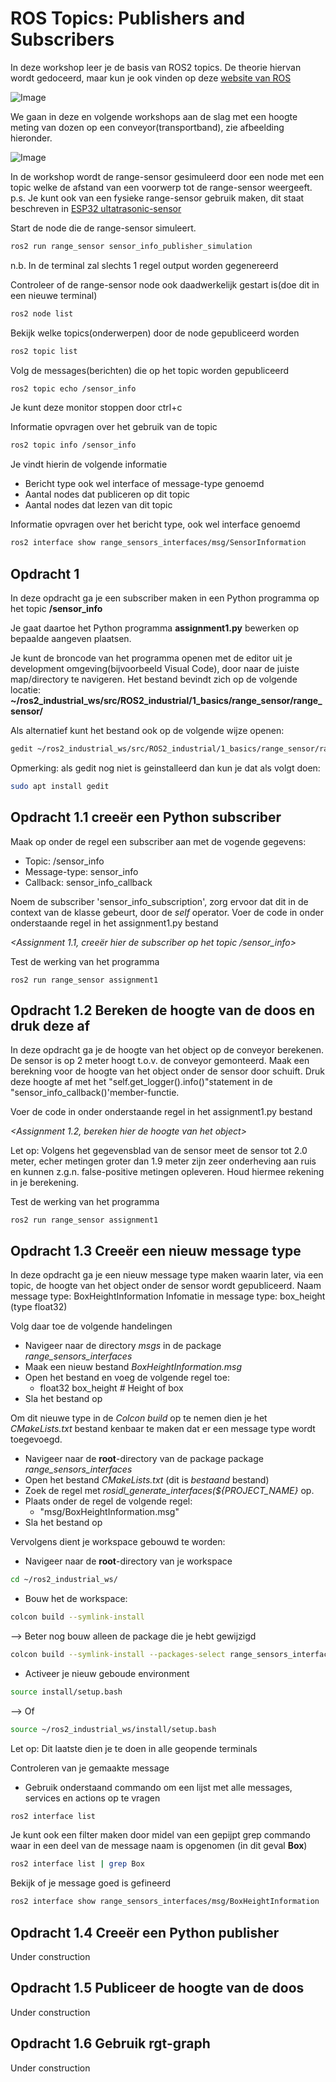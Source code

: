 # ROS Topics: Publishers and Subscribers

In deze workshop leer je de basis van ROS2 topics. De theorie hiervan wordt gedoceerd, maar kun je ook vinden op deze [website van ROS](https://docs.ros.org/en/humble/Tutorials/Beginner-CLI-Tools/Understanding-ROS2-Topics/Understanding-ROS2-Topics.html)

![Image](https://docs.ros.org/en/humble/_images/Topic-SinglePublisherandSingleSubscriber.gif)

We gaan in deze en volgende workshops aan de slag met een hoogte meting van dozen op een conveyor(transportband), zie afbeelding hieronder.

![Image](../images/conveyor_with_packges.jpg)


In de workshop wordt de range-sensor gesimuleerd door een node met een topic welke de afstand van een voorwerp tot de range-sensor weergeeft.
p.s. Je kunt ook van een fysieke range-sensor gebruik maken, dit staat beschreven in [ESP32 ultatrasonic-sensor](../ESP32/ultrasonic_sensor/README.md)

Start de node die de range-sensor simuleert.

```bash
ros2 run range_sensor sensor_info_publisher_simulation 
```
n.b. In de terminal zal slechts 1 regel output worden gegenereerd

Controleer of de range-sensor node ook daadwerkelijk gestart is(doe dit in een nieuwe terminal)
```bash
ros2 node list
```
Bekijk welke topics(onderwerpen) door de node gepubliceerd worden
```bash
ros2 topic list
```
Volg de messages(berichten) die op het topic worden gepubliceerd

```bash
ros2 topic echo /sensor_info
```
Je kunt deze monitor stoppen door ctrl+c

Informatie opvragen over het gebruik van de topic

```bash
ros2 topic info /sensor_info
```
Je vindt hierin de volgende informatie
* Bericht type ook wel interface of message-type genoemd
* Aantal nodes dat publiceren op dit topic
* Aantal nodes dat lezen van dit topic

Informatie opvragen over het bericht type, ook wel interface genoemd
```bash
ros2 interface show range_sensors_interfaces/msg/SensorInformation
```

## Opdracht 1
In deze opdracht ga je een subscriber maken in een Python programma op het topic **/sensor_info**

Je gaat daartoe het Python programma **assignment1.py** bewerken op bepaalde aangeven plaatsen.


Je kunt de broncode van het programma openen met de editor uit je development omgeving(bijvoorbeeld Visual Code), door naar de juiste map/directory te navigeren.
Het bestand bevindt zich op de volgende locatie:
**~/ros2_industrial_ws/src/ROS2_industrial/1_basics/range_sensor/range_sensor/**


Als alternatief kunt het bestand ook op de volgende wijze openen:
```bash
gedit ~/ros2_industrial_ws/src/ROS2_industrial/1_basics/range_sensor/range_sensor/assignment1.py
```


Opmerking: als gedit nog niet is geinstalleerd dan kun je dat als volgt doen:
```bash
sudo apt install gedit
```
## Opdracht 1.1 creeër een Python subscriber
Maak op onder de regel een subscriber aan met de vogende gegevens:
* Topic: /sensor_info
* Message-type: sensor_info
* Callback: sensor_info_callback

Noem de subscriber 'sensor_info_subscription', zorg ervoor dat dit in de context van de klasse gebeurt, door de *self* operator.
Voer de code in onder onderstaande regel in het assignment1.py bestand

*<Assignment 1.1, creeër hier de subscriber op het topic /sensor_info>*

Test de werking van het programma
```
ros2 run range_sensor assignment1 
```

## Opdracht 1.2 Bereken de hoogte van de doos en druk deze af
In deze opdracht ga je de hoogte van het object op de conveyor berekenen. De sensor is op 2 meter hoogt t.o.v. de conveyor gemonteerd.
Maak een berekning voor de hoogte van het object onder de sensor door schuift. Druk deze hoogte af met het "self.get_logger().info()"statement in de "sensor_info_callback()'member-functie.

Voer de code in onder onderstaande regel in het assignment1.py bestand

*<Assignment 1.2, bereken hier de hoogte van het object>*

Let op: Volgens het gegevensblad van de sensor meet de sensor tot 2.0 meter, echer metingen groter dan 1.9 meter zijn zeer onderheving aan ruis en kunnen z.g.n. false-positive metingen opleveren. Houd hiermee rekening in je berekening.

Test de werking van het programma
```
ros2 run range_sensor assignment1 
```

## Opdracht 1.3 Creeër een nieuw message type
In deze opdracht ga je een nieuw message type maken waarin later, via een topic, de hoogte van het object onder de sensor wordt gepubliceerd. 
Naam message type: BoxHeightInformation
Infomatie in message type: box_height (type float32)

Volg daar toe de volgende handelingen
* Navigeer naar de directory *msgs*  in de package 
*range_sensors_interfaces*
* Maak een nieuw bestand *BoxHeightInformation.msg*
* Open het bestand en voeg de volgende regel toe: 
    * float32 box_height   # Height of box
* Sla het bestand op

Om dit nieuwe type in de *Colcon build* op te nemen dien je het *CMakeLists.txt* bestand kenbaar te maken dat er een message type wordt toegevoegd.
* Navigeer naar de **root**-directory van de package package 
*range_sensors_interfaces*
* Open het bestand *CMakeLists.txt* (dit is *bestaand* bestand)
* Zoek de regel met *rosidl_generate_interfaces(${PROJECT_NAME}* op.
* Plaats onder de regel de volgende regel:
    * "msg/BoxHeightInformation.msg"
* Sla het bestand op

Vervolgens dient je workspace gebouwd te worden:
* Navigeer naar de **root**-directory van je workspace
```bash
cd ~/ros2_industrial_ws/
```
* Bouw het de workspace:
```bash
colcon build --symlink-install
```
--> Beter nog bouw alleen de package die je hebt gewijzigd
```bash
colcon build --symlink-install --packages-select range_sensors_interfaces
```
* Activeer je nieuw geboude environment
```bash
source install/setup.bash
```
--> Of
```bash
source ~/ros2_industrial_ws/install/setup.bash 
```

Let op: Dit laatste dien je te doen in alle geopende terminals

Controleren van je gemaakte message
* Gebruik onderstaand commando om een lijst met alle messages, services en actions op te vragen
```bash
ros2 interface list
```
Je kunt ook een filter maken door midel van een gepijpt grep commando waar in een deel van de message naam is opgenomen (in dit geval **Box**)
```bash
ros2 interface list | grep Box
```
Bekijk of je message goed is gefineerd
```bash
ros2 interface show range_sensors_interfaces/msg/BoxHeightInformation
```











## Opdracht 1.4 Creeër een Python publisher
Under construction

## Opdracht 1.5 Publiceer de hoogte van de doos
Under construction

## Opdracht 1.6 Gebruik rgt-graph
Under construction

